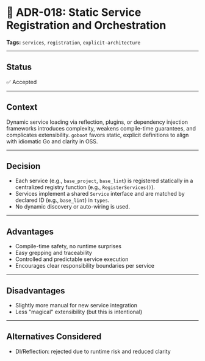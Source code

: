 # 📄 ADR-018: Static Service Registration and Orchestration

**Tags:** `services`, `registration`, `explicit-architecture`

---

## Status

✅ Accepted

---

## Context

Dynamic service loading via reflection, plugins, or dependency injection frameworks introduces complexity,
weakens compile-time guarantees, and complicates extensibility. `goboot` favors static,
explicit definitions to align with idiomatic Go and clarity in OSS.

---

## Decision

- Each service (e.g., `base_project`, `base_lint`) is registered statically
  in a centralized registry function (e.g., `RegisterServices()`).
- Services implement a shared `Service` interface and are matched by declared ID (e.g., `base_lint`) in `types`.
- No dynamic discovery or auto-wiring is used.

---

## Advantages

- Compile-time safety, no runtime surprises
- Easy grepping and traceability
- Controlled and predictable service execution
- Encourages clear responsibility boundaries per service

---

## Disadvantages

- Slightly more manual for new service integration
- Less "magical" extensibility (but this is intentional)

---

## Alternatives Considered

- DI/Reflection: rejected due to runtime risk and reduced clarity
